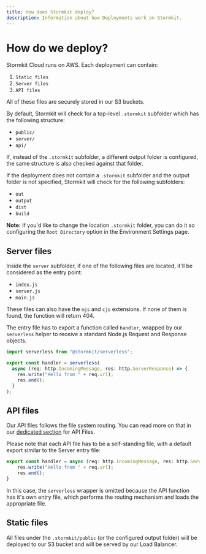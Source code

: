 ```yaml
---
title: How does Stormkit deploy?
description: Information about how Deployments work on Stormkit.
---
```


# How do we deploy?

Stormkit Cloud runs on AWS. Each deployment can contain:

1. `Static files`
2. `Server files`
3. `API files`

All of these files are securely stored in our S3 buckets.

By default, Stormkit will check for a top-level `.stormkit` subfolder which has the following structure:

- `public/`
- `server/`
- `api/`

If, instead of the `.stormkit` subfolder, a different output folder is configured, the same structure is also checked against that folder.

If the deployment does not contain a `.stormkit` subfolder and the output folder is not specified, Stormkit will check for the following subfolders:

- `out`
- `output`
- `dist`
- `build`

**Note:** If you'd like to change the location `.stormkit` folder, you can do it so configuring the `Root Directory` option in the Environment Settings page.

## Server files

Inside the `server` subfolder, if one of the following files are located, it'll be considered as the entry point:

- `index.js`
- `server.js`
- `main.js`

These files can also have the `mjs` and `cjs` extensions. If none of them is found, the function will return 404.

The entry file has to export a function called `handler`, wrapped by our `serverless` helper to 
receive a standard Node.js Request and Response objects.

```ts
import serverless from "@stormkit/serverless";

export const handler = serverless(
  async (req: http.IncomingMessage, res: http.ServerResponse) => {
    res.write("Hello from " + req.url);
    res.end();
  }
);
```

## API files

Our API files follows the file system routing. You can read more on that in our [dedicated section](/docs/features/writing-api) for API Files.

Please note that each API file has to be a self-standing file, with a default export similar to the Server entry file:

```ts
export const handler = async (req: http.IncomingMessage, res: http.ServerResponse) => {
    res.write("Hello from " + req.url);
    res.end();
}
```

In this case, the `serverless` wrapper is omitted because the API function has it's own entry file, which performs the routing mechanism and loads the appropriate file.

## Static files

All files under the `.stormkit/public` (or the configured output folder) will be deployed to our S3 bucket and will be served by our Load Balancer.